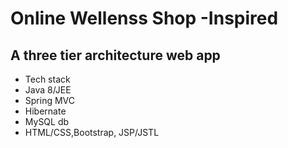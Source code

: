 # Online Wellenss Shop -Inspired
## A three tier architecture web app
- Tech stack
- Java 8/JEE
- Spring MVC
- Hibernate
- MySQL db
- HTML/CSS,Bootstrap, JSP/JSTL
